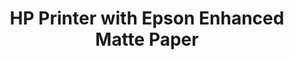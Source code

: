 ---
layout: default
category: bts
tags: ["paper","printer"]
video: "https://player.vimeo.com/video/176806025?badge=0&amp;autopause=0&amp;player_id=0&amp;app_id=72231"
title: "HP Printer with Epson Enhanced Matte Paper"
thumbnail: "https://i.vimeocdn.com/video/584139065_295x166.jpg?r=pad"
---